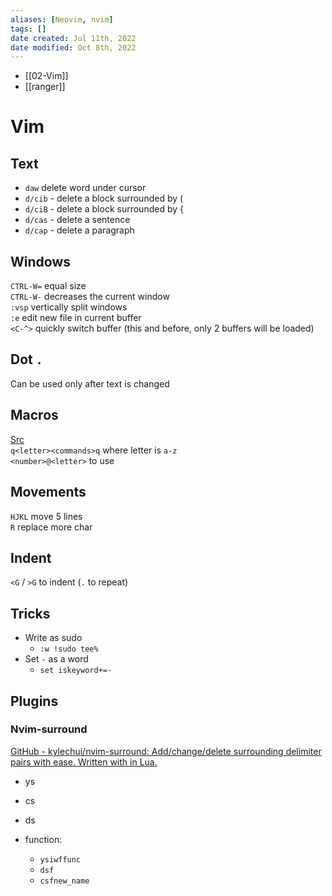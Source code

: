 ```yaml
---
aliases: [Neovim, nvim]
tags: [] 
date created: Jul 11th, 2022
date modified: Oct 8th, 2022
---
```

- [[02-Vim]]
- [[ranger]]
# Vim
## Text
- `daw` delete word under cursor
- `d/cib` - delete a block surrounded by (
- `d/ciB` - delete a block surrounded by {
- `d/cas` - delete a sentence
- `d/cap` - delete a paragraph

## Windows
`CTRL-W=` equal size  
`CTRL-W-` decreases the current window  
`:vsp` vertically split windows  
`:e` edit new file in current buffer  
`<C-^>` quickly switch buffer (this and before, only 2 buffers will be loaded)

## Dot `.`
Can be used only after text is changed

## Macros
[Src](https://vim.fandom.com/wiki/Macros)  
`q<letter><commands>q` where letter is `a-z`  
`<number>@<letter>` to use

## Movements
`HJKL` move 5 lines  
`R` replace more char
	
## Indent
`<G` / `>G` to indent (`.` to repeat)

## Tricks
- Write as sudo
	- `:w !sudo tee%`
- Set `-` as a word
	- `set iskeyword+=-`

## Plugins
### Nvim-surround
[GitHub - kylechui/nvim-surround: Add/change/delete surrounding delimiter pairs with ease. Written with in Lua.](https://github.com/kylechui/nvim-surround)
- ys
- cs
- ds

- function:
	- `ysiwffunc`
	- `dsf`
	- `csfnew_name`

